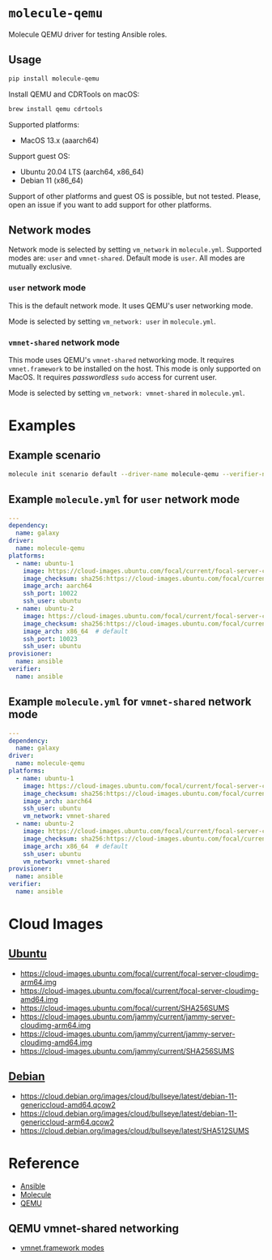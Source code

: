 # `molecule-qemu`

Molecule QEMU driver for testing Ansible roles.

## Usage

```bash
pip install molecule-qemu
```

Install QEMU and CDRTools on macOS:

```bash
brew install qemu cdrtools
```

Supported platforms:
* MacOS 13.x (aaarch64)

Support guest OS:
* Ubuntu 20.04 LTS (aarch64, x86_64)
* Debian 11 (x86_64)

Support of other platforms and guest OS is possible, but not tested. Please, open an issue if you want to add support for other platforms.

## Network modes

Network mode is selected by setting `vm_network` in `molecule.yml`. Supported modes are: `user` and `vmnet-shared`. Default mode is `user`. All modes are mutually exclusive.

### `user` network mode

This is the default network mode. It uses QEMU's user networking mode.

Mode is selected by setting `vm_network: user` in `molecule.yml`.

### `vmnet-shared` network mode

This mode uses QEMU's `vmnet-shared` networking mode. It requires `vmnet.framework` to be installed on the host. This mode is only supported on MacOS. It requires *passwordless* `sudo` access for current user.

Mode is selected by setting `vm_network: vmnet-shared` in `molecule.yml`.

# Examples

## Example scenario
```bash
molecule init scenario default --driver-name molecule-qemu --verifier-name testinfra
```

## Example `molecule.yml` for `user` network mode

```yaml
---
dependency:
  name: galaxy
driver:
  name: molecule-qemu
platforms:
  - name: ubuntu-1
    image: https://cloud-images.ubuntu.com/focal/current/focal-server-cloudimg-arm64.img
    image_checksum: sha256:https://cloud-images.ubuntu.com/focal/current/SHA256SUMS
    image_arch: aarch64
    ssh_port: 10022
    ssh_user: ubuntu
  - name: ubuntu-2
    image: https://cloud-images.ubuntu.com/focal/current/focal-server-cloudimg-arm64.img
    image_checksum: sha256:https://cloud-images.ubuntu.com/focal/current/SHA256SUMS
    image_arch: x86_64  # default
    ssh_port: 10023
    ssh_user: ubuntu
provisioner:
  name: ansible
verifier:
  name: ansible
```

## Example `molecule.yml` for `vmnet-shared` network mode

```yaml
---
dependency:
  name: galaxy
driver:
  name: molecule-qemu
platforms:
  - name: ubuntu-1
    image: https://cloud-images.ubuntu.com/focal/current/focal-server-cloudimg-arm64.img
    image_checksum: sha256:https://cloud-images.ubuntu.com/focal/current/SHA256SUMS
    image_arch: aarch64
    ssh_user: ubuntu
    vm_network: vmnet-shared
  - name: ubuntu-2
    image: https://cloud-images.ubuntu.com/focal/current/focal-server-cloudimg-amd64.img
    image_checksum: sha256:https://cloud-images.ubuntu.com/focal/current/SHA256SUMS
    image_arch: x86_64  # default
    ssh_user: ubuntu
    vm_network: vmnet-shared
provisioner:
  name: ansible
verifier:
  name: ansible
```

# Cloud Images

## [Ubuntu](https://cloud-images.ubuntu.com/)
* https://cloud-images.ubuntu.com/focal/current/focal-server-cloudimg-arm64.img
* https://cloud-images.ubuntu.com/focal/current/focal-server-cloudimg-amd64.img
* https://cloud-images.ubuntu.com/focal/current/SHA256SUMS
* https://cloud-images.ubuntu.com/jammy/current/jammy-server-cloudimg-arm64.img
* https://cloud-images.ubuntu.com/jammy/current/jammy-server-cloudimg-amd64.img
* https://cloud-images.ubuntu.com/jammy/current/SHA256SUMS

## [Debian](https://cloud.debian.org/images/cloud/)
* https://cloud.debian.org/images/cloud/bullseye/latest/debian-11-genericcloud-amd64.qcow2
* https://cloud.debian.org/images/cloud/bullseye/latest/debian-11-genericcloud-arm64.qcow2
* https://cloud.debian.org/images/cloud/bullseye/latest/SHA512SUMS

# Reference

* [Ansible](https://www.ansible.com/)
* [Molecule](https://molecule.readthedocs.io/en/latest/)
* [QEMU](https://www.qemu.org/)

## QEMU vmnet-shared networking

* [vmnet.framework modes](https://lore.kernel.org/all/20220315230741.21578-7-Vladislav.Yaroshchuk@jetbrains.com/T/)

